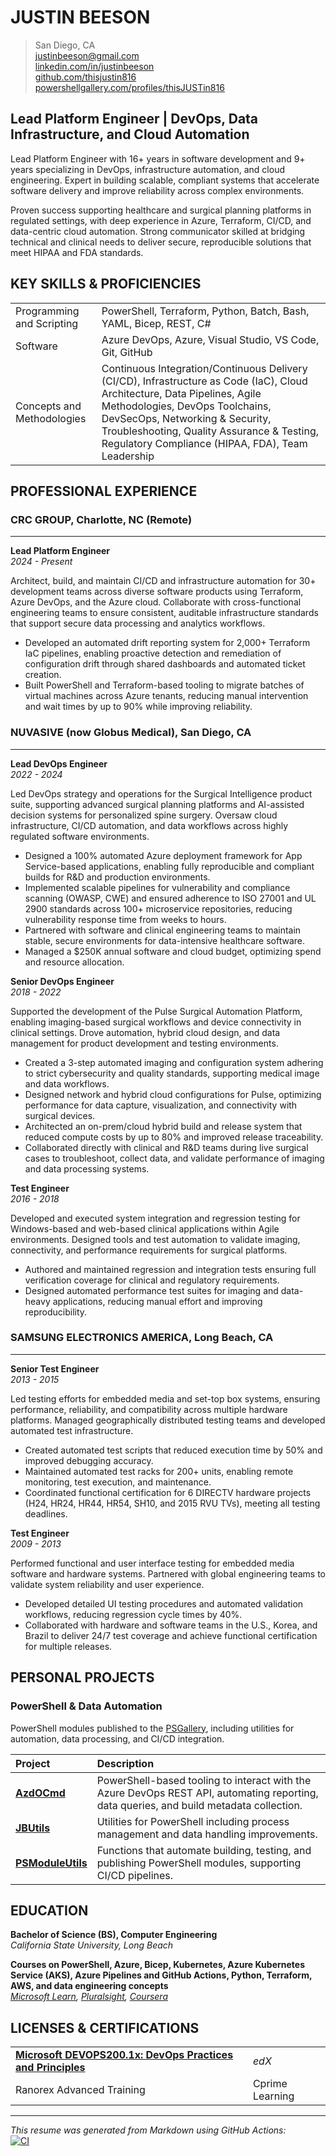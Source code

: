 # JUSTIN BEESON

> San Diego, CA  
> [justinbeeson@gmail.com](mailto:justinbeeson@gmail.com)  
> [linkedin.com/in/justinbeeson](https://www.linkedin.com/in/justinbeeson)  
> [github.com/thisjustin816](https://github.com/thisjustin816)  
> [powershellgallery.com/profiles/thisJUSTin816](https://www.powershellgallery.com/profiles/thisJUSTin816)

## Lead Platform Engineer | DevOps, Data Infrastructure, and Cloud Automation

Lead Platform Engineer with 16+ years in software development and 9+ years specializing in DevOps, infrastructure automation, and cloud engineering. Expert in building scalable, compliant systems that accelerate software delivery and improve reliability across complex environments.

Proven success supporting healthcare and surgical planning platforms in regulated settings, with deep experience in Azure, Terraform, CI/CD, and data-centric cloud automation. Strong communicator skilled at bridging technical and clinical needs to deliver secure, reproducible solutions that meet HIPAA and FDA standards.

## KEY SKILLS & PROFICIENCIES

|                            |                                                                                                                                                                                                                                                                                                   |
| :------------------------- | :------------------------------------------------------------------------------------------------------------------------------------------------------------------------------------------------------------------------------------------------------------------------------------------------ |
| Programming and Scripting  | PowerShell, Terraform, Python, Batch, Bash, YAML, Bicep, REST, C#                                                                                                                                                                                                                                 |
| Software                   | Azure DevOps, Azure, Visual Studio, VS Code, Git, GitHub                                                                                                                                                                                                                                          |
| Concepts and Methodologies | Continuous Integration/Continuous Delivery (CI/CD), Infrastructure as Code (IaC), Cloud Architecture, Data Pipelines, Agile Methodologies, DevOps Toolchains, DevSecOps, Networking & Security, Troubleshooting, Quality Assurance & Testing, Regulatory Compliance (HIPAA, FDA), Team Leadership |

## PROFESSIONAL EXPERIENCE

### CRC GROUP, Charlotte, NC (Remote)

------

**Lead Platform Engineer**  
_2024 - Present_

Architect, build, and maintain CI/CD and infrastructure automation for 30+ development teams across diverse software products using Terraform, Azure DevOps, and the Azure cloud. Collaborate with cross-functional engineering teams to ensure consistent, auditable infrastructure standards that support secure data processing and analytics workflows.

- Developed an automated drift reporting system for 2,000+ Terraform IaC pipelines, enabling proactive detection and remediation of configuration drift through shared dashboards and automated ticket creation.  
- Built PowerShell and Terraform-based tooling to migrate batches of virtual machines across Azure tenants, reducing manual intervention and wait times by up to 90% while improving reliability.

### NUVASIVE (now Globus Medical), San Diego, CA

------

**Lead DevOps Engineer**  
_2022 - 2024_

Led DevOps strategy and operations for the Surgical Intelligence product suite, supporting advanced surgical planning platforms and AI-assisted decision systems for personalized spine surgery. Oversaw cloud infrastructure, CI/CD automation, and data workflows across highly regulated software environments.

- Designed a 100% automated Azure deployment framework for App Service-based applications, enabling fully reproducible and compliant builds for R&D and production environments.  
- Implemented scalable pipelines for vulnerability and compliance scanning (OWASP, CWE) and ensured adherence to ISO 27001 and UL 2900 standards across 100+ microservice repositories, reducing vulnerability response time from weeks to hours.  
- Partnered with software and clinical engineering teams to maintain stable, secure environments for data-intensive healthcare software.  
- Managed a $250K annual software and cloud budget, optimizing spend and resource allocation.

**Senior DevOps Engineer**  
_2018 - 2022_

Supported the development of the Pulse Surgical Automation Platform, enabling imaging-based surgical workflows and device connectivity in clinical settings. Drove automation, hybrid cloud design, and data management for product development and testing environments.

- Created a 3-step automated imaging and configuration system adhering to strict cybersecurity and quality standards, supporting medical image and data workflows.  
- Designed network and hybrid cloud configurations for Pulse, optimizing performance for data capture, visualization, and connectivity with surgical devices.  
- Architected an on-prem/cloud hybrid build and release system that reduced compute costs by up to 80% and improved release traceability.  
- Collaborated directly with clinical and R&D teams during live surgical cases to troubleshoot, collect data, and validate performance of imaging and data processing systems.

**Test Engineer**  
_2016 - 2018_

Developed and executed system integration and regression testing for Windows-based and web-based clinical applications within Agile environments. Designed tools and test automation to validate imaging, connectivity, and performance requirements for surgical platforms.

- Authored and maintained regression and integration tests ensuring full verification coverage for clinical and regulatory requirements.  
- Designed automated performance test suites for imaging and data-heavy applications, reducing manual effort and improving reproducibility.

### SAMSUNG ELECTRONICS AMERICA, Long Beach, CA

------

**Senior Test Engineer**  
_2013 - 2015_

Led testing efforts for embedded media and set-top box systems, ensuring performance, reliability, and compatibility across multiple hardware platforms. Managed geographically distributed testing teams and developed automated test infrastructure.

- Created automated test scripts that reduced execution time by 50% and improved debugging accuracy.  
- Maintained automated test racks for 200+ units, enabling remote monitoring, test execution, and maintenance.  
- Coordinated functional certification for 6 DIRECTV hardware projects (H24, HR24, HR44, HR54, SH10, and 2015 RVU TVs), meeting all testing deadlines.

**Test Engineer**  
_2009 - 2013_

Performed functional and user interface testing for embedded media software and hardware systems. Partnered with global engineering teams to validate system reliability and user experience.

- Developed detailed UI testing procedures and automated validation workflows, reducing regression cycle times by 40%.  
- Collaborated with hardware and software teams in the U.S., Korea, and Brazil to deliver 24/7 test coverage and achieve functional certification for multiple releases.

## PERSONAL PROJECTS

### PowerShell & Data Automation

PowerShell modules published to the [PSGallery](https://www.powershellgallery.com/profiles/thisJUSTin816), including utilities for automation, data processing, and CI/CD integration.

|                               Project                               |                                                               Description                                                               |
| :------------------------------------------------------------------ | :-------------------------------------------------------------------------------------------------------------------------------------- |
| [**AzdOCmd**](https://github.com/thisjustin816/AzDO)                | PowerShell-based tooling to interact with the Azure DevOps REST API, automating reporting, data queries, and build metadata collection. |
| [**JBUtils**](https://github.com/thisjustin816/JBUtils)             | Utilities for PowerShell including process management and data handling improvements.                                                   |
| [**PSModuleUtils**](https://github.com/thisjustin816/PSModuleUtils) | Functions that automate building, testing, and publishing PowerShell modules, supporting CI/CD pipelines.                               |

## EDUCATION

**Bachelor of Science (BS), Computer Engineering**  
_California State University, Long Beach_

**Courses on PowerShell, Azure, Bicep, Kubernetes, Azure Kubernetes Service (AKS), Azure Pipelines and GitHub Actions, Python, Terraform, AWS, and data engineering concepts**  
_[Microsoft Learn](https://learn.microsoft.com/en-us/users/thisjustin816/transcript/dr5z9fkwwpnygjn), [Pluralsight](https://app.pluralsight.com/profile/justin-beeson), [Coursera](https://www.coursera.org/user/b6fcbd197190b1aada7a9caab88276b6)_

## LICENSES & CERTIFICATIONS

|                                                                                                                                      |                 |
| :----------------------------------------------------------------------------------------------------------------------------------- | :-------------- |
| [**Microsoft DEVOPS200.1x: DevOps Practices and Principles**](https://courses.edx.org/certificates/e7db67e18d0548e382af531a132f4165) | _edX_           |
| Ranorex Advanced Training                                                                                                            | Cprime Learning |

------

_This resume was generated from Markdown using GitHub Actions:_  
[![CI](https://github.com/thisjustin816/thisjustin816/actions/workflows/ci.yml/badge.svg)](https://github.com/thisjustin816/thisjustin816/actions/workflows/ci.yml)
